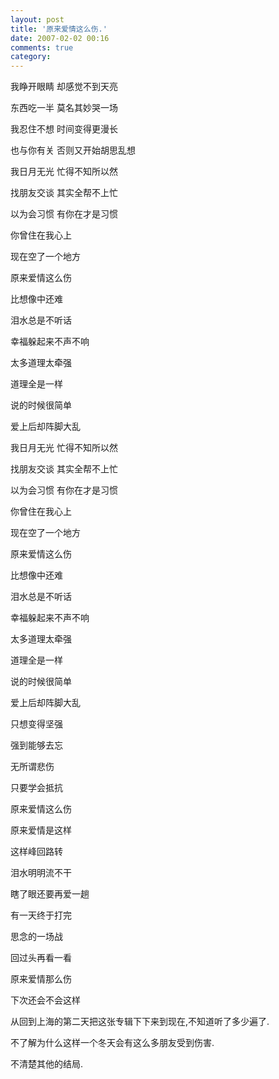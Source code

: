```yaml
---
layout: post
title: '原来爱情这么伤.'
date: 2007-02-02 00:16
comments: true
category: 
---
```

    

我睁开眼睛 却感觉不到天亮

东西吃一半 莫名其妙哭一场

我忍住不想 时间变得更漫长

也与你有关 否则又开始胡思乱想

我日月无光 忙得不知所以然

找朋友交谈 其实全帮不上忙

以为会习惯 有你在才是习惯

你曾住在我心上

现在空了一个地方

原来爱情这么伤

比想像中还难

泪水总是不听话

幸福躲起来不声不响

太多道理太牵强

道理全是一样

说的时候很简单

爱上后却阵脚大乱

我日月无光 忙得不知所以然

找朋友交谈 其实全帮不上忙

以为会习惯 有你在才是习惯

你曾住在我心上

现在空了一个地方

原来爱情这么伤

比想像中还难

泪水总是不听话

幸福躲起来不声不响

太多道理太牵强

道理全是一样

说的时候很简单

爱上后却阵脚大乱

只想变得坚强

强到能够去忘

无所谓悲伤

只要学会抵抗

原来爱情这么伤

原来爱情是这样

这样峰回路转

泪水明明流不干

瞎了眼还要再爱一趟

有一天终于打完

思念的一场战

回过头再看一看

原来爱情那么伤

下次还会不会这样

>

从回到上海的第二天把这张专辑下下来到现在,不知道听了多少遍了.

不了解为什么这样一个冬天会有这么多朋友受到伤害.

不清楚其他的结局.
